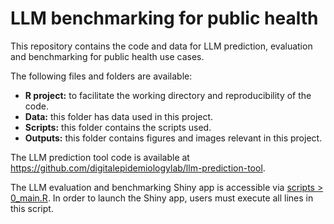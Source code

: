 # LLM benchmarking for public health

This repository contains the code and data for LLM prediction, evaluation and benchmarking for public health use cases.

The following files and folders are available:

* **R project:** to facilitate the working directory and reproducibility of the code.
* **Data:** this folder has data used in this project. 
* **Scripts:** this folder contains the scripts used.
* **Outputs:** this folder contains figures and images relevant in this project.

The LLM prediction tool code is available at https://github.com/digitalepidemiologylab/llm-prediction-tool.

The LLM evaluation and benchmarking Shiny app is accessible via [scripts > 0_main.R](https://github.com/digitalepidemiologylab/llm_benchmarking/blob/main/scripts/0_main.R). In order to launch the Shiny app, users must execute all lines in this script.
